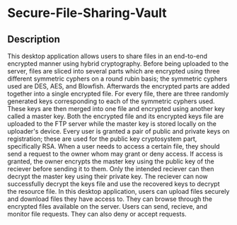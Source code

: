 # Secure-File-Sharing-Vault

## Description

This desktop application allows users to share files in an end-to-end encrypted manner using hybrid cryptography. Before being uploaded to the server, files are sliced into several parts which are encrypted using three different symmetric cyphers on a round rubin basis; the symmetric cyphers used are DES, AES, and Blowfish. Afterwards the encrypted parts are added together into a single encrypted file. For every file, there are three randomly generated keys corresponding to each of the symmetric cyphers used. These keys are then merged into one file and encrypted using another key called a master key. Both the encrypted file and its encrypted keys file are uploaded to the FTP server while the master key is stored locally on the uploader's device. Every user is granted a pair of public and private keys on registration; these are used for the public key cryptosystem part, specifically RSA. When a user needs to access a certain file, they should send a request to the owner whom may grant or deny access. If access is granted, the owner encrypts the master key using the public key of the reciever before sending it to them. Only the intended reciever can then decrypt the master key using their private key. The reciever can now successfully decrypt the keys file and use the recovered keys to decrypt the resource file. In this desktop application, users can upload files securely and download files they have access to. They can browse through the encrypted files available on the server. Users can send, recieve, and monitor file requests. They can also deny or accept requests.     
